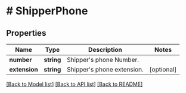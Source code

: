 # # ShipperPhone

## Properties

Name | Type | Description | Notes
------------ | ------------- | ------------- | -------------
**number** | **string** | Shipper&#39;s phone Number. |
**extension** | **string** | Shipper&#39;s phone extension. | [optional]

[[Back to Model list]](../../README.md#models) [[Back to API list]](../../README.md#endpoints) [[Back to README]](../../README.md)
